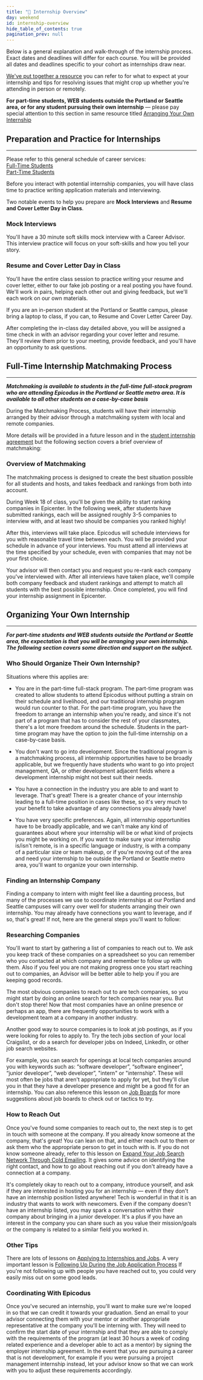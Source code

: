 ```yaml
---
title: "📓 Internship Overview"
day: weekend
id: internship-overview
hide_table_of_contents: true
pagination_prev: null
---
```


Below is a general explanation and walk-through of the internship process. Exact dates and deadlines will differ for each course. You will be provided all dates and deadlines specific to your cohort as internships draw near.

[We've put together a resource](https://docs.google.com/document/d/1p7d3qthk_Uv55uNjTSz7wcTUc7_R05edUCjqg-A-5Z4/edit?usp=sharing) you can refer to for what to expect at your internship and tips for resolving issues that might crop up whether you're attending in person or remotely.

**For part-time students, WEB students outside the Portland or Seattle area, or for any student pursuing their own internship** — please pay special attention to this section in same resource titled [Arranging Your Own Internship](https://docs.google.com/document/d/1p7d3qthk_Uv55uNjTSz7wcTUc7_R05edUCjqg-A-5Z4/edit#bookmark=id.z1xxvnjzk2vv)

## Preparation and Practice for Internships

---

Please refer to this general schedule of career services:
<br />
[Full-Time Students](../../pre-work/getting-started-at-epicodus/career-services-schedule)
<br />
[Part-Time Students](../../pre-work/getting-started-at-epicodus/career-services-schedule)

Before you interact with potential internship companies, you will have class time to practice writing application materials and interviewing.

Two notable events to help you prepare are **Mock Interviews** and **Resume and Cover Letter Day in Class**. 

### Mock Interviews

You'll have a 30 minute soft skills mock interview with a Career Advisor. This interview practice will focus on your soft-skills and how you tell your story.

### Resume and Cover Letter Day in Class

You'll have the entire class session to practice writing your resume and cover letter, either to our fake job posting or a real posting you have found. We'll work in pairs, helping each other out and giving feedback, but we'll each work on our own materials.

If you are an in-person student at the Portland or Seattle campus, please bring a laptop to class, if you can, to Resume and Cover Letter Career Day.

After completing the in-class day detailed above, you will be assigned a time check in with an advisor regarding your cover letter and resume. They'll review them prior to your meeting, provide feedback, and you'll have an opportunity to ask questions.

## Full-Time Internship Matchmaking Process

---

***Matchmaking is available to students in the full-time full-stack program who are attending Epicodus in the Portland or Seattle metro area. It is available to all other students on a case-by-case basis***

During the Matchmaking Process, students will have their internship arranged by their advisor through a matchmaking system with local and remote companies.

More details will be provided in a future lesson and in the [student internship agreement](https://docs.google.com/document/d/1PUc2lGH1ST9QEgimzhmmP5SPGIAFbOS9O6nGjWEVqVo/) but the following section covers a brief overview of matchmaking:

### Overview of Matchmaking

The matchmaking process is designed to create the best situation possible for all students and hosts, and takes feedback and rankings from both into account.

During Week 18 of class, you'll be given the ability to start ranking companies in Epicenter. In the following week, after students have submitted rankings, each will be assigned roughly 3-5 companies to interview with, and at least two should be companies you ranked highly!

After this, interviews will take place. Epicodus will schedule interviews for you with reasonable travel time between each. You will be provided your schedule in advance of your interviews. You must attend all interviews at the time specified by your schedule, even with companies that may not be your first choice.

Your advisor will then contact you and request you re-rank each company you've interviewed with. After all interviews have taken place, we'll compile both company feedback and student rankings and attempt to match all students with the best possible internship. Once completed, you will find your internship assignment in Epicenter.

## Organizing Your Own Internship

---

***For part-time students and WEB students outside the Portland or Seattle area, the expectation is that you will be arranging your own internship. The following section covers some direction and support on the subject.***

### Who Should Organize Their Own Internship?

Situations where this applies are:

-   You are in the part-time full-stack program. The part-time program was created to allow students to attend Epicodus without putting a strain on their schedule and livelihood, and our traditional internship program would run counter to that. For the part-time program, you have the freedom to arrange an internship when you're ready, and since it's not part of a program that has to consider the rest of your classmates, there's a lot more freedom around the schedule. Students in the part-time program may have the option to join the full-time internship on a case-by-case basis.
    
-   You don't want to go into development. Since the traditional program is a matchmaking process, all internship opportunities have to be broadly applicable, but we frequently have students who want to go into project management, QA, or other development adjacent fields where a development internship might not best suit their needs.
    
-   You have a connection in the industry you are able to and want to leverage. That's great! There is a greater chance of your internship leading to a full-time position in cases like these, so it's very much to your benefit to take advantage of any connections you already have!
    
-   You have very specific preferences. Again, all internship opportunities have to be broadly applicable, and we can't make any kind of guarantees about where your internship will be or what kind of projects you might be working on. If you want to make sure your internship is/isn't remote, is in a specific language or industry, is with a company of a particular size or team makeup, or if you're moving out of the area and need your internship to be outside the Portland or Seattle metro area, you'll want to organize your own internship.  

### Finding an Internship Company

Finding a company to intern with might feel like a daunting process, but many of the processes we use to coordinate internships at our Portland and Seattle campuses will carry over well for students arranging their own internship. You may already have connections you want to leverage, and if so, that's great! If not, here are the general steps you'll want to follow:
  
### Researching Companies

You'll want to start by gathering a list of companies to reach out to. We ask you keep track of these companies on a spreadsheet so you can remember who you contacted at which company and remember to follow up with them. Also if you feel you are not making progress once you start reaching out to companies, an Advisor will be better able to help you if you are keeping good records.

The most obvious companies to reach out to are tech companies, so you might start by doing an online search for tech companies near you. But don't stop there! Now that most companies have an online presence or perhaps an app, there are frequently opportunities to work with a development team at a company in another industry.

Another good way to source companies is to look at job postings, as if you were looking for roles to apply to. Try the tech jobs section of your local Craigslist, or do a search for developer jobs on Indeed, LinkedIn, or other job search websites.

For example, you can search for openings at local tech companies around you with keywords such as: “software developer”, “software engineer”, “junior developer”, “web developer”, "intern" or "internship". These will most often be jobs that aren't appropriate to apply for yet, but they'll clue you in that they have a developer presence and might be a good fit for an internship. You can also reference this lesson on [Job Boards](../../marketing-yourself/applying-for-internships-and-jobs/job-boards) for more suggestions about job boards to check out or tactics to try.

### How to Reach Out

Once you've found some companies to reach out to, the next step is to get in touch with someone at the company. If you already know someone at the company, that's great! You can lean on that, and either reach out to them or ask them who the appropriate person to get in touch with is. If you do not know someone already, refer to this lesson on [Expand Your Job Search Network Through Cold Emailing](../../marketing-yourself/applying-for-internships-and-jobs/expand-your-job-search-network-through-cold-emailing). It gives some advice on identifying the right contact, and how to go about reaching out if you don't already have a connection at a company.

It's completely okay to reach out to a company, introduce yourself, and ask if they are interested in hosting you for an internship — even if they don't have an internship position listed anywhere! Tech is wonderful in that it is an industry that wants to work with newcomers. Even if the company doesn't have an internship listed, you may spark a conversation within their company about bringing in a junior developer. It's a plus if you have an interest in the company you can share such as you value their mission/goals or the company is related to a similar field you worked in.

### Other Tips

There are lots of lessons on [Applying to Internships and Jobs](../../marketing-yourself). A very important lesson is [Following Up During the Job Application Process](../../marketing-yourself/applying-for-internships-and-jobs/following-up-during-the-job-application-process) If you're not following up with people you have reached out to, you could very easily miss out on some good leads.

### Coordinating With Epicodus

Once you've secured an internship, you'll want to make sure we're looped in so that we can credit it towards your graduation. Send an email to your advisor connecting them with your mentor or another appropriate representative at the company you'll be interning with. They will need to confirm the start date of your internship and that they are able to comply with the requirements of the program (at least 30 hours a week of coding related experience and a developer able to act as a mentor) by signing the employer internship agreement. In the event that you are pursuing a career that is not development, for example if you were pursuing a project management internship instead, let your advisor know so that we can work with you to adjust these requirements accordingly.
